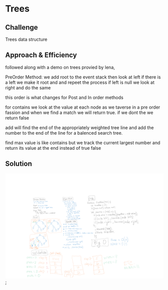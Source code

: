 # Trees

<!-- Short summary or background information -->

## Challenge

Trees data structure

## Approach & Efficiency

followed along with a demo on trees provied by lena,

PreOrder Method:
  we add root to the event stack then look at left if there is a left we make it root and and repeet the process if left is null we look at right and do the same

  this order is what changes for Post and In order methods

for contains we look at the value at each node as we taverse in a pre order fassion and when we find a match we will return true. if we dont the we return false

add will find the end of the appropriately weighted tree line and add the number to the end of the line for a balenced search tree.

find max value is like contains but we track the current largest number and return its value at the end instead of true false

## Solution
<!-- Embedded whiteboard image -->
![whiteboard](./assets/code-challenge16.png);
